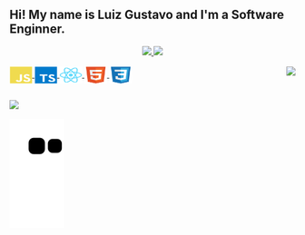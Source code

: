 ## Hi! My name is Luiz Gustavo and I'm a Software Enginner.
<div align="center">
  <a href="https://github.com/LuizGusta21">
  <img height="180em" src="https://github-readme-stats.vercel.app/api?username=LuizGusta21&show_icons=true&theme=dracula&include_all_commits=true&count_private=true"/>
  <img height="180em" src="https://github-readme-stats.vercel.app/api/top-langs/?username=LuizGusta21&layout=compact&langs_count=7&theme=dracula"/>
</div>
<div style="display: inline_block"><br>
  <img align="center" alt="Gu-Js" height="30" width="40" src="https://raw.githubusercontent.com/devicons/devicon/master/icons/javascript/javascript-plain.svg">
  <img align="center" alt="Gu-Ts" height="30" width="40" src="https://raw.githubusercontent.com/devicons/devicon/master/icons/typescript/typescript-plain.svg">
  <img align="center" alt="Gu-React" height="30" width="40" src="https://raw.githubusercontent.com/devicons/devicon/master/icons/react/react-original.svg">
  <img align="center" alt="Gu-HTML" height="30" width="40" src="https://raw.githubusercontent.com/devicons/devicon/master/icons/html5/html5-original.svg">
  <img align="center" alt="Gu-CSS" height="30" width="40" src="https://raw.githubusercontent.com/devicons/devicon/master/icons/css3/css3-original.svg">
  <img align="right" height="150" src="https://i.pinimg.com/originals/d6/61/2a/d6612a07f6a5eb55d9174eb776bd1528.gif"  />
</div>
  
  ##
 
<div> 
  <a href="https://www.linkedin.com/in/luiz-gustavo-soares-silva-bab5381b9/" target="_blank"><img src="https://img.shields.io/badge/-LinkedIn-%230077B5?style=for-the-badge&logo=linkedin&logoColor=white" target="_blank"></a> 
 
  ![Snake animation](https://github.com/LuizGusta21/LuizGusta21/blob/output/github-contribution-grid-snake.svg)
 
</div>
